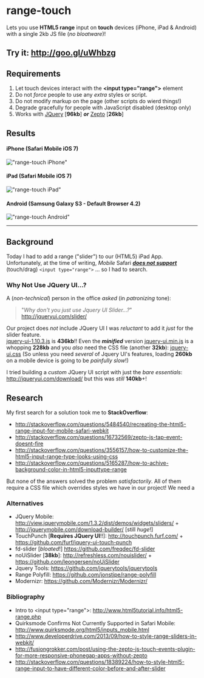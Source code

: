 range-touch
===========

Lets you use **HTML5 range** input on **touch** devices 
(iPhone, iPad &amp; Android) with a single 2kb JS file (*no bloatware*)!

## Try it: http://goo.gl/uWhbzg

## Requirements

1. Let touch devices interact with the 
**&lt;input type&#61;&quot;range&quot;&gt;** element 
2. Do not *force* people to use any *extra* styles or script.
3. Do not modify markup on the page (other scripts do wierd things!)
4. Degrade gracefully for people with JavaScript disabled (desktop only)
5. Works with [JQuery](http://code.jquery.com/jquery-1.10.2.min.js) [**96kb**] 
***or*** [Zepto](http://zeptojs.com/zepto.min.js) [**26kb**]

## Results

#### iPhone (Safari Mobile iOS 7)

!["range-touch iPhone"](http://i.imgur.com/hpkWznf.jpg)

#### iPad (Safari Mobile iOS 7)

!["range-touch iPad"](http://i.imgur.com/Y20bJN6.jpg)


#### Android (Samsung Galaxy S3 - Default Browser 4.2)

!["range-touch Android"](http://i.imgur.com/ZraQBwG.png)


- - -

## Background

Today I had to add a range ("slider") to our (HTML5) iPad App. <br />
Unfortunately, at the time of writing, *Mobile* Safari 
***[does not support](http://caniuse.com/#feat=input-range)*** (touch/drag)
`<input type="range">` ... so I had to search.

### Why Not Use JQuery UI...?

A (*non-technical*) person in the office *asked* (in *patronizing* tone): 

> "*Why don't you just use Jquery UI Slider...?*"
> http://jqueryui.com/slider/

Our project does *not* include JQuery UI I was *reluctant* to add it 
*just* for the slider feature. <br />
[jquery-ui-1.10.3.js](http://code.jquery.com/ui/1.10.3/jquery-ui.js) 
is **436kb**!! Even the ***minified*** version 
[jquery-ui.min.js](http://ajax.googleapis.com/ajax/libs/jqueryui/1.10.3/jquery-ui.min.js)
is a whopping **228kb** and you *also* need the CSS file (another **32kb**): 
[jquery-ui.css](http://code.jquery.com/ui/1.10.3/themes/smoothness/jquery-ui.css) 
(So unless you need *several* of Jquery UI's features, loading **260kb** 
on a mobile device is going to be *painfully slow*!) <br />

I tried building a *custom* JQuery UI script with just the *bare essentials*:
<br /> http://jqueryui.com/download/ but this was *still* **140kb**+!

## Research 

My first search for a solution took me to **StackOverflow**:

- http://stackoverflow.com/questions/5484540/recreating-the-html5-range-input-for-mobile-safari-webkit
- http://stackoverflow.com/questions/16732569/zepto-js-tap-event-doesnt-fire
- http://stackoverflow.com/questions/3556157/how-to-customize-the-html5-input-range-type-looks-using-css
- http://stackoverflow.com/questions/5165287/how-to-achive-background-color-in-html5-inputtype-range

But none of the answers solved the problem *satisfactorily*. 
All of them require a CSS file which overrides styles we have in our project!
We need a 

### Alternatives

- JQuery Mobile: 
http://view.jquerymobile.com/1.3.2/dist/demos/widgets/sliders/ +
http://jquerymobile.com/download-builder/ [still *huge*!]
- TouchPunch [**Requires JQuery UI**!!]: http://touchpunch.furf.com/ +
https://github.com/furf/jquery-ui-touch-punch
- fd-slider [*bloated*!] https://github.com/freqdec/fd-slider
- noUiSlider [**38kb**]: http://refreshless.com/nouislider/ + 
https://github.com/leongersen/noUiSlider
- Jquery Tools: https://github.com/jquerytools/jquerytools
- Range Polyfill: https://github.com/jonstipe/range-polyfill
- Modernizr: https://github.com/Modernizr/Modernizr/

### Bibliography

- Intro to &lt;input type&#61;&quot;range&quot;&gt;: 
http://www.html5tutorial.info/html5-range.php
- Quirksmode Confirms Not Currently Supported in Safari Mobile:
http://www.quirksmode.org/html5/inputs_mobile.html
- http://www.developerdrive.com/2013/09/how-to-style-range-sliders-in-webkit/
- http://fusiongrokker.com/post/using-the-zepto-js-touch-events-plugin-for-more-responsive-phonegap-apps-without-zepto
- http://stackoverflow.com/questions/18389224/how-to-style-html5-range-input-to-have-different-color-before-and-after-slider